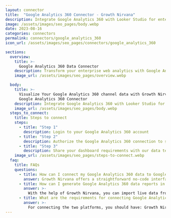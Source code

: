 ```yaml
---
layout: connector
title:  "Google Analytics 360 Connector - Growth Nirvana"
description: Integrate Google Analytics 360 with Looker Studio for enterprise-grade web analytics that guide your strategic decisions.
image: /assets/images/seo_pages/body.webp
date: 2023-08-16
categories: connectors
permalink: connectors/google_analytics_360
icon_url: /assets/images/seo_pages/connectors/google_analytics_360

sections:
  overview:
    title: >-
      Google Analytics 360 Data Connector
    description: Transform your enterprise web analytics with Google Analytics 360 integration. Seamlessly merge comprehensive website data from Google Analytics 360 with Looker Studio's analytical prowess, unlocking insights that power advanced strategies, user experiences, and operational excellence.
    image_url: /assets/images/seo_pages/overview.webp

  body:
    title: >-
      Visualize Your Google Analytics 360 channel data with Growth Nirvana's
      Google Analytics 360 Connector
    description: Integrate Google Analytics 360 with Looker Studio for enterprise-grade web analytics that guide your strategic decisions.
    image_url: /assets/images/seo_pages/body.webp
  steps_to_connect:
    title: Steps to connect
    steps:
      - title: "Step 1"
        description: Login to your Google Analytics 360 account
      - title: "Step 2"
        description: Authorize the Google Analytics 360 connection to send data to Growth Nirvana
      - title: "Step 3"
        description: Share your dashboard requirements with our data team. We will build the report for you.
    image_url: /assets/images/seo_pages/steps-to-connect.webp
  faq:
    title: FAQs
    questions:
      - title: How can I connect my Google Analytics 360 data to Google Data Studio/Looker Studio?
        answer: Growth Nirvana offers a straightforward no-code interface to connect to Google Analytics 360 data sources.
      - title: How can I generate Google Analytics 360 data reports in Looker Studio?
        answer: >-
          With the help of Growth Nirvana, you can import live data from Google Analytics 360 into Looker Studio. These data can be viewed in charts, tables, and dashboards to generate branded reports that can be shared instantly.
      - title: What are the requirements for connecting Google Analytics 360 and Looker Studio?
        answer: >-
          For connecting the two platforms, you should have: Growth Nirvana Account and Google Analytics 360 Ads Account
---
```


